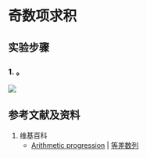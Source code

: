 # 奇数项求积

## 实验步骤

### 1. 。

![](/images/数系/等差数列/奇数项求积/1a1.jpg)

## 参考文献及资料

1. 维基百科
	- [Arithmetic progression](https://en.wikipedia.org/wiki/Arithmetic_progression) | [等差数列](https://zh.wikipedia.org/wiki/%E7%AD%89%E5%B7%AE%E6%95%B0%E5%88%97) 

